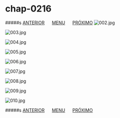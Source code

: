# chap-0216
#####s [ANTERIOR](/chap-0215/readme.md)&nbsp;&nbsp;&nbsp;&nbsp;&nbsp;&nbsp;[MENU](/readme.md)&nbsp;&nbsp;&nbsp;&nbsp;&nbsp;&nbsp;[PRÓXIMO](/chap-0217/readme.md)
![002.jpg](002.jpg)

![003.jpg](003.jpg)

![004.jpg](004.jpg)

![005.jpg](005.jpg)

![006.jpg](006.jpg)

![007.jpg](007.jpg)

![008.jpg](008.jpg)

![009.jpg](009.jpg)

![010.jpg](010.jpg)

#####s [ANTERIOR](/chap-0215/readme.md)&nbsp;&nbsp;&nbsp;&nbsp;&nbsp;&nbsp;[MENU](/readme.md)&nbsp;&nbsp;&nbsp;&nbsp;&nbsp;&nbsp;[PRÓXIMO](/chap-0217/readme.md)
